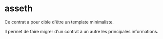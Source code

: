 # asseth

Ce contrat a pour cible d'être un template minimaliste.

Il permet de faire migrer d'un contrat à un autre les principales informations.
